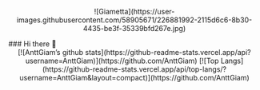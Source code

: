 <p align="center">
  ![Giametta](https://user-images.githubusercontent.com/58905671/226881992-2115d6c6-8b30-4435-be3f-35339bfd267e.jpg)
</p>
### Hi there 👋

<div id="Stats" align="center">
  [![AnttGiam’s github stats](https://github-readme-stats.vercel.app/api?username=AnttGiam)](https://github.com/AnttGiam)
  [![Top Langs](https://github-readme-stats.vercel.app/api/top-langs/?username=AnttGiam&layout=compact)](https://github.com/AnttGiam)
</div>

<!--
**AnttGiam/AnttGiam** is a ✨ _special_ ✨ repository because its `README.md` (this file) appears on your GitHub profile.

Here are some ideas to get you started:

- 🔭 I’m currently working on ...
- 🌱 I’m currently learning ...
- 👯 I’m looking to collaborate on ...
- 🤔 I’m looking for help with ...
- 💬 Ask me about ...
- 📫 How to reach me: ...
- 😄 Pronouns: ...
- ⚡ Fun fact: ...
-->
